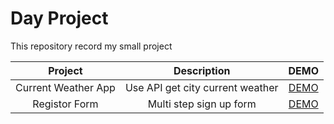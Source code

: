 # Day Project

This repository record my small project

|       Project       |           Description            |                                DEMO                                |
| :-----------------: | :------------------------------: | :----------------------------------------------------------------: |
| Current Weather App | Use API get city current weather | [DEMO](https://day-project.zkhsin.now.sh/Current%20Weather%20App/) |
|    Registor Form    |     Multi step sign up form      |     [DEMO](https://day-project.zkhsin.now.sh/Registor%20Form/)     |
